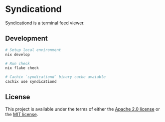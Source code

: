# Syndicationd

Syndicationd is a terminal feed viewer.

## Development

```sh
# Setup local environment
nix develop

# Run check
nix flake check

# Cachix `syndicationd` binary cache avaiable
cachix use syndicationd
```

## License

This project is available under the terms of either the [Apache 2.0 license](./LICENSE-APACHE) or the [MIT license](./LICENSE-MIT).
